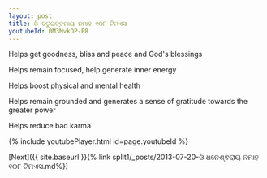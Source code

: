 ```yaml
---
layout: post
title: ଓଁ ଚତୁରାତ୍ତମାୟ ନମାହ ୧୦୮ ଟିମଏସ
youtubeId: 0M3MvkOP-P8
---
```

 
 
Helps get goodness, bliss and peace and God's blessings
 
Helps remain focused, help generate inner energy 
 
Helps boost physical and mental health 
 
Helps remain grounded and generates a sense of gratitude towards the greater power 
 
Helps reduce bad karma
 
 
 
 


{% include youtubePlayer.html id=page.youtubeId %}
 
[Next]({{ site.baseurl }}{% link  split1/_posts/2013-07-20-ଓଁ ଧନେଶ୍ଵରାୟ ନମାହ ୧୦୮ ଟିମଏସ.md%})
 
